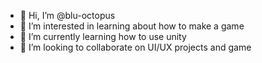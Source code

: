 - 👋 Hi, I’m @blu-octopus
- 👀 I’m interested in learning about how to make a game 
- 🌱 I’m currently learning how to use unity
- 💞️ I’m looking to collaborate on UI/UX projects and game

<!---
blu-octopus/blu-octopus is a ✨ special ✨ repository because its `README.md` (this file) appears on your GitHub profile.
You can click the Preview link to take a look at your changes.
--->
